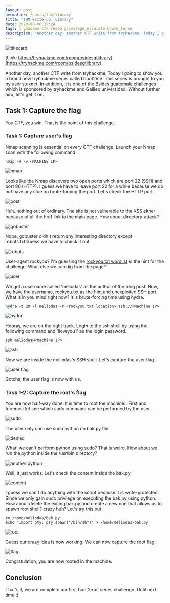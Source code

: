 ```yaml
---
layout: post
permalink: /posts/thm/library
title: "THM write-up: Library"
date: 2020-08-08 19:24
tags: tryhackme CTF recon privilege_escalate brute_force
description: "Another day, another CTF write from tryhackme. Today I going to show you a brand new tryhackme series called boot2me."
---
```


![titlecard](/assets/images/THM/2020-08-08-library/1.png)

[Link: https://tryhackme.com/room/bsidesgtlibrary](https://tryhackme.com/room/bsidesgtlibrary)

Another day, another CTF write from tryhackme. Today I going to show you a brand new tryhackme series called boot2me. This series is brought to you by user stuxnet. In addition, it is one of the [Bsides guatemala challenges](http://bsides.gt/ctf/) which is sponsored by tryhackme and Galileo universidad. Without further ado, let's get it on.

## Task 1: Capture the flag

You CTF, you win. That is the point of this challenge. 

### Task 1: Capture user's flag

Nmap scanning is essential on every CTF challenge. Launch your Nmap scan with the following command

```
nmap -A -v <MACHINE IP>
```

![nmap](/assets/images/THM/2020-08-08-library/2.png)

Looks like the Nmap discovers two open ports which are port 22 (SSH) and port 80 (HTTP). I guess we have to leave port 22 for a while because we do not have any clue on brute-forcing the port. Let's check the HTTP port.

![post](/assets/images/THM/2020-08-08-library/3.png)

Huh..nothing out of ordinary. The site is not vulnerable to the XSS either because of all the href link to the main page. How about directory-attack?

![gobuster](/assets/images/THM/2020-08-08-library/4.png)

Nope, gobuster didn't return any interesting directory except robots.txt.Guess we have to check it out.

![robots](/assets/images/THM/2020-08-08-library/5.png)

User-agent rockyou? I'm guessing the [rockyou.txt wordlist](https://github.com/brannondorsey/naive-hashcat/releases/download/data/rockyou.txt) is the hint for the challenge. What else we can dig from the page? 

![user](/assets/images/THM/2020-08-08-library/6.png)

We got a username called 'meliodas' as the author of the blog post. Now, we have the username, rockyou.txt as the hint and unexploited SSH port. What is in you mind right now? It is brute-forcing time using hydra.

```
hydra -t 20 -l meliodas -P <rockyou.txt location> ssh://<Machine IP>
```

![hydra](/assets/images/THM/2020-08-08-library/7.png)

Hooray, we are on the right track. Login to the ssh shell by using the following command and 'iloveyou1' as the login password.

```
ssh meliodas@<machine IP>
```

![ssh](/assets/images/THM/2020-08-08-library/8.png)

Now we are inside the meliodas's SSH shell. Let's capture the user flag.

![user flag](/assets/images/THM/2020-08-08-library/9.png)

Gotcha, the user flag is now with us.

### Task 1-2: Capture the root's flag

You are now half-way done. It is time to root the machine!. First and foremost let see which sudo command can be performed by the user. 

![sudo](/assets/images/THM/2020-08-08-library/10.png)

The user only can use sudo python on bak.py file. 

![denied](/assets/images/THM/2020-08-08-library/11.png)

What! we can't perform python using sudo? That is weird. How about we run the python inside the /usr/bin directory?

![another python](/assets/images/THM/2020-08-08-library/12.png)

Well, it just works. Let's check the content inside the bak.py.

![content](/assets/images/THM/2020-08-08-library/13.png)

I guess we can't do anything with the script because it is write-protected. Since we only gain sudo privilege on executing the bak.py using python. How about delete the exiting bak.py and create a new one that allows us to spawn root shell? crazy huh? Let's try this out.

```
rm /home/meliodas/bak.py
echo 'import pty; pty.spawn("/bin/sh")' > /home/meliodas/bak.py
```

![root](/assets/images/THM/2020-08-08-library/14.png)

Guess our crazy idea is now working. We can now capture the root flag.

![flag](/assets/images/THM/2020-08-08-library/15.png)

Congratulation, you are now rooted in the machine.

## Conclusion

That's it, we are complete our first boot2root series challenge. Until next time ;)